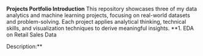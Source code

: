 **Projects Portfolio
Introduction**
This repository showcases three of my data analytics and machine learning projects, focusing on real-world datasets and problem-solving. Each project applies analytical thinking, technical skills, and visualization techniques to derive meaningful insights.
**1. EDA on Retail Sales Data

Description:**
